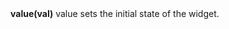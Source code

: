 <a name="value"><h3 style="padding-top: 40px; margin-top: 40px;"></h3></a>
**value(val)** value sets the initial state of the widget.

<!--UPDATE WIDGET_IN_CSOUND
    SIdent sprintf "value(%f) ", rnd(1)
    SIdentifier strcat SIdentifier, SIdent
-->